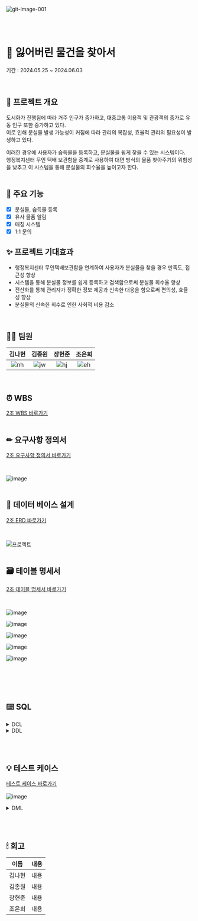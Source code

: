 ![git-image-001](https://github.com/beyond-sw-camp/be08-1st-2go-lofi/assets/82626246/f82e1b48-88e4-40af-882e-afc5e1465fd7)

<br><br>
# 🔎 잃어버린 물건을 찾아서
기간 : 2024.05.25 ~ 2024.06.03

<br>

## 📖 프로젝트 개요
도시화가 진행됨에 따라 거주 인구가 증가하고, 대중교통 이용객 및 관광객의 증가로 유동 인구 또한 증가하고 있다. <br>
이로 인해 분실물 발생 가능성이 커짐에 따라 관리의 복잡성, 효율적 관리의 필요성이 발생하고 있다. <br>

이러한 경우에 사용자가 습득물을 등록하고, 분실물을 쉽게 찾을 수 있는 시스템이다. <br>
행정복지센터 무인 택배 보관함을 중계로 사용하여 대면 방식의 물품 찾아주기의 위험성을 낮추고 이 시스템을 통해 분실물의 회수율을 높이고자 한다. <br>
<br>

## 📌 주요 기능
- [x] 분실물, 습득물 등록
- [x] 유사 물품 알림
- [x] 매칭 시스템
- [x] 1:1 문의 

## ✨ 프로젝트 기대효과
- 행정복지센터 무인택배보관함을 연계하여 사용자가 분실물을 찾을 경우 만족도, 접근성 향상
- 시스템을 통해 분실물 정보를 쉽게 등록하고 검색함으로써 분실물 회수율 향상
- 전산화를 통해 관리자가 정확한 정보 제공과 신속한 대응을 함으로써 편의성, 효율성 향상
- 분실물의 신속한 회수로 인한 사회적 비용 감소

<br>

## 🙋‍♀️ 팀원
|**김나현**|**김종원**|**장현준**|**조은희**|
|:--:|:--:|:--:|:--:|
|![nh](https://github.com/beyond-sw-camp/be08-1st-2team/assets/50538268/03a3cef0-f0f9-43b3-a4e5-923ef03dcf94)|![jw](https://github.com/beyond-sw-camp/be08-1st-2team/assets/50538268/053be393-21bd-4ba1-8670-87cc03fd0efa)|![hj](https://github.com/beyond-sw-camp/be08-1st-2team/assets/50538268/87a81094-5896-409a-bd28-07286394ca15)|![eh](https://github.com/beyond-sw-camp/be08-1st-2team/assets/50538268/782bc8df-6407-42d3-9fdb-e27bcc909252)|

<br>

## ⏰ WBS
[2조 WBS 바로가기](https://docs.google.com/spreadsheets/d/1obRwcAQ55cM4DIk6DChcbbeFNfoHxEs7MsRrZOwzMGg/edit#gid=1981783699)
<br><br>

## ✏ 요구사항 정의서
[2조 요구사항 정의서 바로가기](https://docs.google.com/spreadsheets/d/1obRwcAQ55cM4DIk6DChcbbeFNfoHxEs7MsRrZOwzMGg/edit#gid=0)

<br>

![image](https://github.com/beyond-sw-camp/be08-1st-2go-lofi/assets/82626246/ceb81f56-b9ba-43f6-9bda-49826f43da6c)
<br><br>

## 📝 데이터 베이스 설계
[2조 ERD 바로가기](https://www.erdcloud.com/d/qpyT8r7NFLFYaGqGa)

<br>

![프로젝트](https://github.com/beyond-sw-camp/be08-1st-2go-lofi/assets/82626246/ca7661cf-49f5-471c-b697-b6e3bf80fea9)
<br><br>

## 🗃 테이블 명세서
[2조 테이블 명세서 바로가기](https://docs.google.com/spreadsheets/d/1obRwcAQ55cM4DIk6DChcbbeFNfoHxEs7MsRrZOwzMGg/edit#gid=598624480)

<br>

![image](https://github.com/beyond-sw-camp/be08-1st-2go-lofi/assets/82626246/d264c4e2-fff1-4bd0-a473-93bb2ba9ea92)

![image](https://github.com/beyond-sw-camp/be08-1st-2go-lofi/assets/82626246/fd8dd094-e8ab-42e7-aeef-ebe5dd8328e7)

![image](https://github.com/beyond-sw-camp/be08-1st-2go-lofi/assets/82626246/d6d383c4-6e21-4571-89b0-1712da14b9de)

![image](https://github.com/beyond-sw-camp/be08-1st-2go-lofi/assets/82626246/e0bc38a2-0da7-441e-9610-f11975e38ac3)

![image](https://github.com/beyond-sw-camp/be08-1st-2go-lofi/assets/82626246/a8e3a6c8-a0f8-40e9-adb9-03eed42a6993)

<br>


<br><br>

## ⌨️ SQL

<details>
<summary>DCL</summary>

```sql
GRANT ALL PRIVILEGES ON lostitems.* TO `items`@`%`;
```
</details>

<details>
<summary>DDL</summary>

```sql
CREATE DATABASE lostItems;
CREATE USER `items`@`%` IDENTIFIED BY 'items';

-- 사용자 테이블 (tb_user)
CREATE TABLE tb_user (
    user_no VARCHAR(10),
    user_id VARCHAR(30) UNIQUE,
    user_pw VARCHAR(30) NOT NULL,
    user_mail VARCHAR(30) UNIQUE,
    user_tel VARCHAR(15) NOT NULL,
    user_addr VARCHAR(100) NOT NULL,
    role_no INT,
    ins_date DATE DEFAULT CURDATE(),
    upt_date DATE DEFAULT CURDATE(),
    PRIMARY KEY (user_no),
    FOREIGN KEY (role_no) REFERENCES tb_role(role_no)
);

-- 분실물 테이블(tb_lost_item)
CREATE TABLE tb_lost_item(
    l_item_no VARCHAR(10),
    l_item_name VARCHAR(100) NOT NULL,
    l_item_region VARCHAR(50) NOT NULL,
    l_item_time DATE DEFAULT CURDATE(),
    l_item_des VARCHAR(300),
    user_no VARCHAR(10) NOT NULL,
    category_no INT NOT NULL,
    region_no VARCHAR(10) NOT NULL,
    ins_date DATE DEFAULT CURDATE(),
    upt_date DATE DEFAULT CURDATE(),
    PRIMARY KEY (l_item_no),
    FOREIGN KEY (user_no) REFERENCES tb_user,
    FOREIGN KEY (category_no) REFERENCES tb_category,
    FOREIGN KEY (region_no) REFERENCES tb_region
);

-- 습득물 테이블(tb_found_item)
CREATE TABLE tb_found_item(
    f_item_no VARCHAR(10),
    f_item_name VARCHAR(100) NOT NULL,
    f_item_region VARCHAR(100) NOT NULL,
    f_item_time DATE DEFAULT CURDATE(),
    f_item_des VARCHAR(300),
    user_no VARCHAR(10) NOT NULL,
    category_no INT NOT NULL,
    region_no VARCHAR(10) NOT NULL,
    ins_date DATE DEFAULT CURDATE(),
    upt_date DATE DEFAULT CURDATE(),
    PRIMARY KEY(f_item_no),
    FOREIGN KEY(user_no) REFERENCES tb_user,
    FOREIGN KEY(category_no) REFERENCES tb_category,
    FOREIGN KEY(region_no) REFERENCES tb_region
);

-- 매칭 테이블(tb_match)
CREATE TABLE tb_match (
    match_no VARCHAR(10),
    f_item_no VARCHAR(10) NOT NULL,
    l_item_no VARCHAR(10) NOT NULL,
    match_status BOOLEAN NOT NULL DEFAULT FALSE,
    match_date DATE DEFAULT CURDATE(),
    ins_date DATE DEFAULT CURDATE(),
    upt_date DATE DEFAULT CURDATE(),
    PRIMARY KEY(match_no),
    FOREIGN KEY(f_item_no) REFERENCES tb_found_item(f_item_no)
    DELETE ON CASCADE,
    FOREIGN KEY(l_item_no) REFERENCES tb_lost_item(l_item_no)
    DELETE ON CASCADE
);

-- 게시판 테이블 (tb_board)
CREATE TABLE tb_board (
    board_no VARCHAR(10) PRIMARY KEY,
    board_title VARCHAR(100) NOT NULL,
    board_detail VARCHAR(300) NOT NULL,
    board_type CHAR(1) NOT NULL CHECK (board_type IN ('b','r', 'n')),
    ins_date DATE DEFAULT CURDATE(),
    upt_date DATE DEFAULT CURDATE(),
    up_board_no VARCHAR(10),
    user_no VARCHAR(10) NOT NULL,
    FOREIGN KEY(user_no) REFERENCES tb_user
);

-- 알림 테이블 (tb_notification)
CREATE TABLE tb_notification (
    noti_no VARCHAR(10),
    noti_date DATE DEFAULT CURDATE(),
    detail VARCHAR(300) NOT NULL,
    user_no VARCHAR(10) NOT NULL,
    match_no VARCHAR(10) NOT NULL,
    ins_date DATE DEFAULT CURDATE(),
    upt_date DATE DEFAULT CURDATE(),
    PRIMARY KEY (noti_no),
    FOREIGN KEY (user_no) REFERENCES tb_user(user_no),
    FOREIGN KEY (match_no) REFERENCES tb_match(match_no)
    DELETE ON CASCADE
);

-- 지역 테이블(tb_region)
CREATE TABLE tb_region (
    region_no VARCHAR(10) PRIMARY KEY,
    sido_name VARCHAR(10),
    sigg_name VARCHAR(10),
    emd_name VARCHAR(10),
    li_name VARCHAR(10),
    ranking VARCHAR(5),
    ins_date VARCHAR(10),
    del_date VARCHAR(10),
    prev_region_no VARCHAR(10)
);

-- tb_region 인덱스 추가
CREATE INDEX idx_tb_region
ON tb_region(sido_name, sigg_name, emd_name, li_name);

-- 권한 테이블(tb_role)
CREATE TABLE tb_role (
    role_no INT PRIMARY KEY,
    role_name VARCHAR(10) UNIQUE
);

-- 카테고리 테이블(tb_category)
CREATE TABLE tb_category (
    category_no INT PRIMARY KEY,
    category_name VARCHAR(20) NOT NULL
);

```
</details>

<br><br>

## 💡 테스트 케이스
[테스트 케이스 바로가기](https://docs.google.com/spreadsheets/d/1obRwcAQ55cM4DIk6DChcbbeFNfoHxEs7MsRrZOwzMGg/edit#gid=1143330171)
<br><br>
![image](https://github.com/beyond-sw-camp/be08-1st-2go-lofi/assets/82626246/2d029ea0-d646-4d88-84c6-06116f11f84b)

<details><summary>DML
</summary>

<details><summary>1. 사용자
</summary>

<details><summary>가입
</summary>

```sql
INSERT INTO tb_user
VALUES ('사용자 번호', '사용자 이름', '사용자 아이디', '사용자 비밀번호', '사용자 이메일', '전화번호', '지역', 권한번호, DEFAULT, DEFAULT);
```
</details>
<details><summary>로그인
</summary>

```sql
SELECT `user_id`, `user_pw`
FROM tb_user
WHERE `user_id` = '사용자 아이디' AND `user_pw` = SHA2('사용자 비밀번호', 256);
```
</details>
<details><summary>아이디 찾기
</summary>

```sql
SELECT `user_id`,
        `user_mail`
FROM tb_user
WHERE `user_mail` = '사용자 이메일';
```
</details>

<details><summary>비밀번호 찾기/변경
</summary>

```sql
UPDATE tb_user
SET `user_pw` = SHA2('변경 할 비밀번호', 256)
WHERE `user_pw` = (
	SELECT `user_pw` 
	FROM `tb_user`
	WHERE `user_id` = '사용자 아이디' 
	  AND `user_mail` = '사용자 이메일'
	  AND `user_tel` = '사용자 전화번호');
```
</details>
<details><summary>사용자 정보 조회
</summary>

```sql
SELECT `user_name`, `user_mail`, `user_tel`, `user_addr`
FROM tb_user
WHERE `user_id` = '사용자 아이디' AND `user_pw` = SHA2('사용자 비밀번호', 256);
```
</details>

<details><summary>문의
</summary>

```sql
INSERT INTO tb_board
VALUES ('문의 번호', '제목', '내용',
 'b', DEFAULT, DEFAULT, NULL, '사용자 번호');
```
</details>

<details><summary>탈퇴
</summary>

```sql
DELETE
FROM tb_user
WHERE `user_id` = '사용자 아이디' 
  AND `user_pw` = SHA2('사용자 비밀번호', 256)
  AND `user_email` = '사용자 이메일';
```
</details>
</details>

<details><summary>2. 관리자
</summary>

<details><summary>매칭 상태 변경
</summary>

```sql
UPDATE tb_match
SET match_status = 1
WHERE match_no = '매칭 번호'
  AND user_no = '사용자 번호';
```
</details>
<details><summary>카테고리 정보를 등록
</summary>

```sql
INSERT INTO tb_category
VALUES (카테고리 번호, '카테고리 이름');
```
</details>
<details><summary>공지 사항 등록
</summary>

```sql
INSERT INTO tb_board
VALUES (GET_NO(tb_board), '제목', '내용',
 'n', DEFAULT, DEFAULT, NULL, '관리자 번호');
```
</details>

<details><summary>공지 사항 삭제
</summary>

```sql
DELETE
FROM tb_board
WHERE board_no = '공지사항 번호';
```
</details>
<details><summary>공지 사항 수정
</summary>

```sql
UPDATE tb_board
SET '수정 할 컬럼' = '수정 할 내용'
WHERE board_no = '공지사항 번호';
```
</details>

<details><summary>지역 정보 등록
</summary>

```sql
INSERT INTO tb_region
VALUES ('지역 번호', '시, 도', '시, 구', '동, 면', '리', 'ranking', '등록 날짜');
```
</details>

<details><summary>지역 정보 삭제
</summary>

```sql
DELETE
FROM tb_region
WHERE region_no = '지역 번호';
```
</details>

<details><summary>지역 정보 수정
</summary>

```sql
UPDATE tb_region
SET '수정 할 컬럼' = '수정 할 내용'
WHERE region_no = '지역 번호';
```
</details>

<details><summary>문의글에 대한 답변
</summary>

```sql
INSERT INTO tb_board
VALUES ('문의 답변 번호', '제목', '내용',
 'r', DEFAULT, DEFAULT, '문의글 번호', '관리자 번호');
```
</details>
</details>

<details><summary>3. 분실물
</summary>

<details><summary>분실물 등록
</summary>

```sql
INSERT INTO tb_lost_item 
VALUES (GET_NO('분실물 번호'), '분실물 이름', 분실 장소', '분실 시간', '설명',
            분실물 등록일자', '분실물 수정일자', '사용자 번호', '카테고리 번호', '지역 번호');
```
</details>


<details><summary>분실물 검색
</summary>

```sql
SELECT lost.*
FROM tb_lost_item lost
INNER JOIN tb_region region ON lost.region_no = region.region_no
INNER JOIN tb_category cate ON lost.category_no = cate.category_no
WHERE lost.category_no = '카테고리 번호' 
AND lost.category_no = cate.category_no
AND lost.region_no = region.region_no;
```
</details>

<details><summary>분실물 수정
</summary>

```sql
UPDATE tb_lost_item
INNER JOIN tb_user `user` ON lost.user_no = `user`.user_no
SET l_item_name = '수정할 수집품 이름',
     l_item_region = '수정할 수집품 장소',
     l_item_des = '수정할 수집품 설명'
WHERE user_id = '사용자 아이디' AND l_item_no = '분실물 번호';
```
</details>

<details><summary>분실물 삭제
</summary>

```sql
DELETE
FROM tb_lost_item
WHERE l_item_no IN (
    SELECT li.l_item_no
    FROM tb_lost_item li
    LEFT OUTER JOIN tb_match m ON li.l_item_no = m.l_item_no
    WHERE m.match_status = 0
      AND li.l_item_no = '분실물 번호');
```
</details>

<details><summary>나의 분실물 조회
</summary>

```sql
SELECT lost.*
FROM tb_lost_item lost
INNER JOIN tb_user `user` ON lost.user_no = `user`.user_no
WHERE `user`.user_id = '사용자 아이디'
ORDER BY lost.ins_date DESC; 
```
</details>
</details>

<details><summary>4. 습득물
</summary>

<details><summary>습득물 등록
</summary>

```sql
INSERT INTO tb_lost_item
VALUES ('습득물 번호',
            '습득물 이름',
            '습득 장소',
            '습득 시간',
            '설명',
            '습득물 등록일자',
            '습득물 수정일자',
            '사용자 번호',
            '카테고리 번호',
            '지역 번호');
```
</details>


<details><summary>습득물 조회
</summary>

```sql
SELECT f.*
FROM tb_found_item f
INNER JOIN tb_category c ON f.category_no = c.category_no
INNER JOIN tb_region r ON f.region_no = r.region_no
WHERE category_name = '카테고리 이름' OR sido_name = '시도명';
```
</details>

<details><summary>습득물 수정
</summary>

```sql
UPDATE tb_found_item f
INNER JOIN tb_user u ON f.user_no = u.user_no 
SET f_item_name = '수정할 습득물 이름',
     f_item_region = '수정할 습득 장소',
     f_item_des = '수정할 습득물 상세정보내용',
     ins_date = '수정한 날짜';
```
</details>

<details><summary>습득물 삭제
</summary>

```sql
DELETE
FROM tb_found_item
WHERE f_item_no IN (
    SELECT f.f_item_no
    FROM tb_fount_item f
    LEFT OUTER JOIN tb_match m ON f.f_item_no = m.f_item_no
    WHERE m.match_status = 0
      AND fi.f_item_no = '분실물 번호');
```
</details>

<details><summary>나의 습득물 조회
</summary>

```sql
SELECT f.*, user_id
FROM tb_found_item f
INNER JOIN tb_user u ON f.user_no = u.user_no
WHERE user_id = '사용자 아이디';
```
</details>
</details>

<details><summary>5. 트리거
</summary>

<details><summary>분실물이 등록된 경우 알림 전송 트리거
</summary>
    
```sql
DELIMITER $$
CREATE OR REPLACE TRIGGER trg_match_loit
AFTER INSERT ON tb_lost_item
FOR EACH ROW
BEGIN
    DECLARE f_cnt INT;

    SELECT COUNT(f_item_no) INTO f_cnt
    FROM tb_found_item
    WHERE region_no LIKE CONCAT(SUBSTRING(NEW.region_no, 1, 4), '%')
      AND category_no = NEW.category_no;

    IF f_cnt >= 1 THEN
        INSERT INTO tb_match (match_no, f_item_no, l_item_no)
        SELECT GET_NO('tb_match'),
               f_item_no,
               NEW.l_item_no
        FROM tb_found_item
        WHERE region_no LIKE CONCAT(SUBSTRING(NEW.region_no, 1, 4), '%')
          AND category_no = NEW.category_no;
    END IF;

END$$
DELIMITER ;
```
</details>

<details><summary>습득물이 등록된 경우 알림 전송 트리거
</summary>
    
```sql
DELIMITER $$
CREATE OR REPLACE TRIGGER trg_match_fdit
AFTER INSERT ON tb_found_item
FOR EACH ROW
BEGIN
    DECLARE l_cnt INT;

    SELECT COUNT(l_item_no) INTO l_cnt
    FROM tb_lost_item
    WHERE region_no LIKE CONCAT(SUBSTRING(NEW.region_no, 1, 4), '%')
      AND category_no = NEW.category_no;

    IF l_cnt >= 1 THEN
        INSERT INTO tb_match (match_no, f_item_no, l_item_no)
        SELECT GET_NO('tb_match'),
               NEW.f_item_no,
               l_item_no
        FROM tb_lost_item
        WHERE region_no LIKE CONCAT(SUBSTRING(NEW.region_no, 1, 4), '%')
          AND category_no = NEW.category_no;
    END IF;

END$$
DELIMITER ;
```
</details>
</details>

<details><summary>6. 함수
</summary>
    
```sql
BEGIN
	DECLARE v_prefix VARCHAR(10);
 	DECLARE v_hypen CHAR(1);
 	DECLARE v_formmater INT;
	DECLARE v_no VARCHAR(30);
	
	-- id 규칙 가져오기
	SELECT PREFIX, hypen_yn, formmater 
	INTO v_prefix, v_hypen, v_formmater
	FROM auto_no
	WHERE TABLE_NAME = tb_name;
	
	-- 가져온 값으로 insert update
	INSERT INTO auto_no_dtl
	(TABLE_NAME, PREFIX, hypen_yn, formmater)
	VALUES
	(tb_name, v_prefix, v_hypen, v_formmater)
	ON DUPLICATE KEY
	UPDATE SEQUENCE = SEQUENCE + 1;
	
	SELECT CONCAT(PREFIX, if(hypen_yn = 'Y', '-', ''), LPAD(SEQUENCE, 8, '0')) INTO v_NO
	FROM auto_no_dtl
	WHERE TABLE_NAME = tb_name
	  AND PREFIX = v_prefix
	  AND hypen_yn = v_hypen
	  AND formmater = v_formmater;

	RETURN v_no;
END
```
</details>

<details><summary>7. 프로시저
</summary>

<details><summary>180일 지난 습득물 삭제 프로시저
</summary>

```sql
DELIMITER $$
CREATE OR REPLACE PROCEDURE delFdProc ()
BEGIN
      INSERT INTO tb_recyclebin(
      rb_no, delete_tpye, f_item_name, f_item_region, f_item_time, f_item_des, f_user_no, f_category_no, f_region_no
      ) SELECT
      GET_NO('tb_recyclebin') , 'PE', A.f_item_name, A.f_item_region, A.f_item_time, A.f_item_des, A.user_no, A.category_no, A.region_no
      FROM tb_found_item A
      LEFT OUTER JOIN
        (SELECT fi.l_item_no
         FROM tb_found_item fi
         LEFT OUTER JOIN tb_match m ON m.f_item_no = li.f_item_no
         WHERE 1=1
           AND m.match_status = TRUE ) B ON B.f_item_no = A.f_item_no
      WHERE 1=1
        AND A.ins_date <= subDATE(CURDATE(), 180)
        AND A.upt_date <= subDATE(CURDATE(), 180)
        AND B.f_item_no IS NULL;

      DELETE A FROM tb_found_item A
      LEFT JOIN (
          SELECT fi.l_item_no
          FROM tb_found_item fi
          LEFT JOIN tb_match m ON m.l_item_no = fi.l_item_no
          WHERE m.match_status = TRUE
      ) B ON B.f_item_no = A.f_item_no
      WHERE A.ins_date <= SUBDATE(CURDATE(), 180)
        AND A.upt_date <= SUBDATE(CURDATE(), 180)
        AND B.f_item_no IS NULL;
END $$
DELIMITER ;
```
</details>


<details><summary>180일 지난 분실물 삭제 프로시저
</summary>

```sql
DELIMITER $$
CREATE OR REPLACE PROCEDURE delLiProc ()
BEGIN
      INSERT INTO tb_recyclebin(
      rb_no, delete_tpye, l_item_name, l_item_region, l_item_time, l_item_des, l_user_no, l_category_no, l_region_no
      ) SELECT
      GET_NO('tb_recyclebin') , 'PE', A.l_item_name, A.l_item_region, A.l_item_time, A.l_item_des, A.user_no, A.category_no, A.region_no
      FROM tb_lost_item A
      LEFT OUTER JOIN
        (SELECT li.l_item_no
         FROM tb_lost_item li
         LEFT OUTER JOIN tb_match m ON m.l_item_no = li.l_item_no
         WHERE 1=1
           AND m.match_status = TRUE ) B ON B.l_item_no = A.l_item_no
      WHERE 1=1
        AND A.ins_date <= subDATE(CURDATE(), 180)
        AND A.upt_date <= subDATE(CURDATE(), 180)
        AND B.l_item_no IS NULL;

      DELETE FROM tb_lost_item A, B
      LEFT OUTER JOIN
        (SELECT li.l_item_no
         FROM tb_lost_item li
         LEFT OUTER JOIN tb_match m ON m.l_item_no = li.l_item_no
         WHERE 1=1
           AND m.match_status = TRUE ) B ON B.l_item_no = A.l_item_no
      WHERE 1=1
        AND A.ins_date <= subDATE(CURDATE(), 180)
        AND A.upt_date <= subDATE(CURDATE(), 180)
        AND B.l_item_no IS NULL;
END $$
DELIMITER ;
```
</details>
</details>

<details><summary>8. 이벤트
</summary>

<details><summary>기간 만료 물품 삭제 이벤트
</summary>

```sql
BEGIN
      CALL delLiProc();
      CALL delFdProc();
END
```
</details>
</details>
</details>

</details>

<br><br>

## 🕯 회고
| 이름 | 내용 |
| :----: | :----: |
| 김나현 | 내용 |
| 김종원 | 내용 |
| 장현준 | 내용 |
| 조은희 | 내용 |
